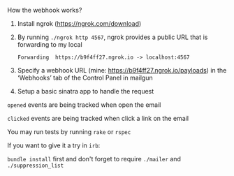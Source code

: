 How the webhook works?

1. Install ngrok (https://ngrok.com/download)
2. By running `./ngrok http 4567`, ngrok provides  a public URL that is forwarding to my local

    `Forwarding  https://b9f4ff27.ngrok.io -> localhost:4567`
3. Specify a webhook URL (mine: https://b9f4ff27.ngrok.io/payloads) in the ‘Webhooks’ tab of the Control Panel in mailgun
4. Setup a basic sinatra app to handle the request

`opened` events are being tracked when open the email

`clicked` events are being tracked when click a link on the email


You may run tests by running `rake` or `rspec`

If you want to give it a try in `irb`:

`bundle install` first and don't forget to require `./mailer` and `./suppression_list`
